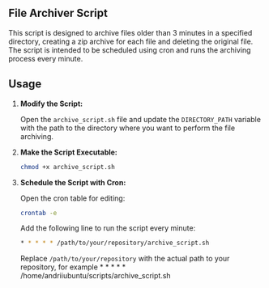 ## File Archiver Script

This script is designed to archive files older than 3 minutes in a specified directory, creating a zip archive for each file and deleting the original file. The script is intended to be scheduled using cron and runs the archiving process every minute.

## Usage

1. **Modify the Script:**

    Open the `archive_script.sh` file and update the `DIRECTORY_PATH` variable with the path to the directory where you want to perform the file archiving.

3. **Make the Script Executable:**

    ```bash
    chmod +x archive_script.sh
    ```

4. **Schedule the Script with Cron:**

    Open the cron table for editing:

    ```bash
    crontab -e
    ```

    Add the following line to run the script every minute:

    ```bash
    * * * * * /path/to/your/repository/archive_script.sh
    ```

    Replace `/path/to/your/repository` with the actual path to your repository,
    for example * * * * * /home/andriiubuntu/scripts/archive_script.sh
